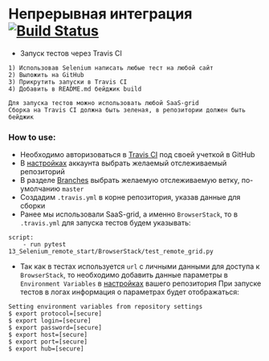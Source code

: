 # Непрерывная интеграция [![Build Status](https://travis-ci.org/vamotest/qa_automation.svg?branch=26_Continuous_Integration)](https://travis-ci.org/vamotest/qa_automation)
* Запуск тестов через Travis CI
```
1) Использовав Selenium написать любые тест на любой сайт
2) Выложить на GitHub
3) Прикрутить запуски в Travis CI
4) Добавить в README.md бейджик build

Для запуска тестов можно использовать любой SaaS-grid
Сборка на Travis CI должна быть зеленая, в репозитории должен быть бейджик
```

### How to use:
* Необходимо авторизоваться в [Travis CI](https://github.com/login?client_id=f244293c729d5066cf27&return_to=%2Flogin%2Foauth%2Fauthorize%3Fclient_id%3Df244293c729d5066cf27%26redirect_uri%3Dhttps%253A%252F%252Fapi.travis-ci.org%252Fauth%252Fhandshake%26scope%3Dread%253Aorg%252Cuser%253Aemail%252Crepo_deployment%252Crepo%253Astatus%252Cwrite%253Arepo_hook%26state%3DldsGL5S0LK_xjZdvaXXYJA%253A%253A%253Ahttps%253A%252F%252Ftravis-ci.org%252F) под своей учеткой в GitHub
* В [настройках](https://travis-ci.org/account/repositories) аккаунта выбрать желаемый отслеживаемый репозиторий
* В разделе [Branches](https://travis-ci.org/vamotest/qa_automation/branches) выбрать желаемую отслеживаемую ветку, по-умолчанию `master`
* Создадим `.travis.yml` в корне репозитория, указав данные для сборки
* Ранее мы использовали SaaS-grid, а именно `BrowserStack`, то в `.travis.yml`
для запуска тестов будем указывать: 
```
script:
    - run pytest 13_Selenium_remote_start/BrowserStack/test_remote_grid.py
```
* Так как в тестах используется `url` c личными данными для доступа 
к `BrowserStack`, то необходимо добавить данные параметры 
в `Environment Variables` в [настройках](https://travis-ci.org/vamotest/qa_automation/settings) вашего репозитория
При запуске тестов в логах информация о параметрах будет отображаться:
```
Setting environment variables from repository settings
$ export protocol=[secure]
$ export login=[secure]
$ export password=[secure]
$ export host=[secure]
$ export port=[secure]
$ export hub=[secure]
``` 